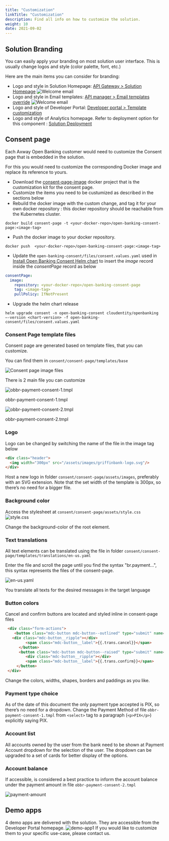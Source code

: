 ```yaml
---
title: "Customization"
linkTitle: "Customization"
description: Find all info on how to customize the solution.
weight: 10
date: 2021-09-02
---
```



## Solution Branding

You can easily apply your branding on most solution user interface.
This is usually change logos and style (color palette, font, etc.)

Here are the main items you can consider for branding:

* Logo and style in Solution Homepage: [API Gateway > Solution Homepage](/docs/deployment/configuration/api-gateway#solution-Homepage)
    ![Welcome email](/Images/homepage.png)
* Logo and style in Email templates: [API manager > Email templates override](/docs/deployment/configuration/api-manager#email-templates-override)
    ![Welcome email](/Images/welcome-email.png)
* Logo and style of Developer Portal: [Developer portal > Template customization](/docs/deployment/configuration/developer-portal#remplate-customization)
* Logo and style of Analytics homepage. Refer to deployment option for this component : [Solution Deployment](/docs/deployment/installation)

## Consent page

Each Axway Open Banking customer would need to customize the Consent page that is embedded in the solution.

For this you would need to customize the corresponding Docker image and replace its reference to yours.

* Download the [consent-page-image](/sample-files/consent-page-image.zip) docker project that is the customization kit for the consent page.
* Customize the items you need to be custumized as described in the sections below
* Rebuild the docker image with the custom change, and tag it for your own docker repository : this docker repository should be reachable from the Kubernetes cluster.

````console
docker build consent-page -t <your-docker-repo>/open-banking-consent-page:<image-tag>
````

* Push the docker image to your docker repository.

````console
docker push  <your-docker-repo>/open-banking-consent-page:<image-tag>
````

* Update the `open-banking-consent/files/consent.values.yaml` used in [Install Open Banking Consent Helm chart](/docs/deployment/installation/cloudentity.md#install-open-banking-consent-helm-chart) to  insert the _image_ record inside the _consentPage_ record as below

````yaml
consentPage:
  image:
    repository: <your-docker-repo>/open-banking-consent-page
    tag: <image-tag>
    pullPolicy: IfNotPresent  
````

* Upgrade the helm chart release

````console
helm upgrade consent -n open-banking-consent cloudentity/openbanking –-version <chart-version> -f open-banking-consent/files/consent.values.yaml
````

### Consent Page template files

Consent page are generated based on template files, that you can customize.

You can find them in `consent/consent-page/templates/base`

![Consent page image files](/Images/consent-page-files.png)

There is 2 main file you can customize

![obbr-payment-consent-1.tmpl](/Images/consent-page-obbr-payment1.png)

obbr-payment-consent-1.tmpl

![obbr-payment-consent-2.tmpl](/Images/consent-page-obbr-payment2.png)

obbr-payment-consent-2.tmpl

### Logo

Logo can be changed by switching the name of the file in the image tag below

````html
<div class="header">
  <img width="300px" src="/assets/images/griffinbank-logo.svg"/>
</div>
````

Host a new logo in folder `consent/consent-page/assets/images`, preferably with an SVG extension.
Note that the set width of the template is 300px, so there’s no need for a bigger file.

### Background color

Access the stylesheet at `consent/consent-page/assets/style.css`
![style.css](/Images/consent-page-css.png)

Change the background-color of the root element.

### Text translations

All text elements can be translated using the file in folder `consent/consent-page/templates/translations/en-us.yaml`

Enter the file and scroll the page until you find the syntax "br.payment...", this syntax represents the files of the consent-page.

![en-us.yaml](/Images/consent-page-language.png)

You translate all texts for the desired messages in the target language

### Button colors

Cancel and confirm buttons are located and styled inline in consent-page files

````html
 <div class="form-actions">
 	<button class="mdc-button mdc-button--outlined" type="submit" name="action" value="deny" style="height: 48px; padding: 12px 24px; color: #002D4C; border-color: #002D4C">
   <div class="mdc-button__ripple"></div>
         <span class="mdc-button__label">{{.trans.cancel}}</span>
      </button>
      <button class="mdc-button mdc-button--raised" type="submit" name="action" value="continue" style="height: 48px; padding: 12px 24px; margin-left: 8px; background: #DC1B37">
         <div class="mdc-button__ripple"></div>
         <span class="mdc-button__label">{{.trans.confirm}}</span>
     </button>
 </div>
````

Change the colors, widths, shapes, borders and paddings as you like.

### Payment type choice

As of the date of this document the only payment type accepted is PIX, so there’s no need for a dropdown.
Change the Payment Method of file `obbr-payment-consent-1.tmpl` from `<select>` tag to a paragraph (`<p>PIX</p>`) explicitly saying PIX.

### Account list

All accounts owned by the user from the bank need to be shown at Payment Account dropdown for the selection of the user. 
The dropdown can be upgraded to a set of cards for better display of the options.

### Account balance

If accessible, is considered a best practice to inform the account balance under the payment amount in file `obbr-payment-consent-2.tmpl`

![payment-amount](/Images/consent-page-payment-amount.png)

## Demo apps

4 demo apps are delivered with the solution. They are accessible from the Developer Portal homepage.
![demo-app1](/Images/demo-app1.png)
If you would like to customize them to your specific use-case, please contact us.
